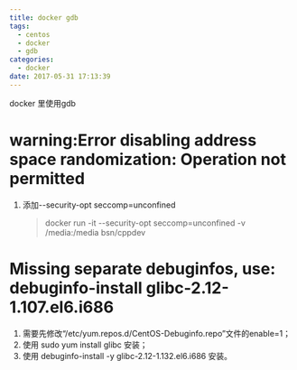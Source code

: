 ```yaml
---
title: docker gdb
tags:
  - centos
  - docker
  - gdb
categories:
  - docker
date: 2017-05-31 17:13:39
---
```

docker 里使用gdb
<!--more-->

# warning:Error disabling address space randomization: Operation not permitted
1. 添加--security-opt seccomp=unconfined
	> docker run -it --security-opt seccomp=unconfined -v  /media:/media bsn/cppdev

# Missing separate debuginfos, use: debuginfo-install glibc-2.12-1.107.el6.i686
1. 需要先修改“/etc/yum.repos.d/CentOS-Debuginfo.repo”文件的enable=1；
2. 使用 sudo yum install glibc 安装；
3. 使用 debuginfo-install -y glibc-2.12-1.132.el6.i686 安装。
